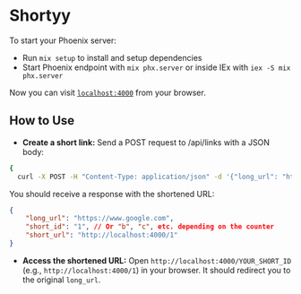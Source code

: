 # Shortyy

To start your Phoenix server:

  * Run `mix setup` to install and setup dependencies
  * Start Phoenix endpoint with `mix phx.server` or inside IEx with `iex -S mix phx.server`

Now you can visit [`localhost:4000`](http://localhost:4000) from your browser.

## How to Use

  * **Create a short link:**
  Send a POST request to /api/links with a JSON body:
  ```sh
  {
    curl -X POST -H "Content-Type: application/json" -d '{"long_url": "https://www.google.com"}' http://localhost:4000/api/links  }
  ```
  
  You should receive a response with the shortened URL:
  ```json
  {
      "long_url": "https://www.google.com",
      "short_id": "1", // Or "b", "c", etc. depending on the counter
      "short_url": "http://localhost:4000/1"
  }
  ```

  * **Access the shortened URL:**
  Open ```http://localhost:4000/YOUR_SHORT_ID``` (e.g., ```http://localhost:4000/1```) in your browser. It should redirect you to the original ```long_url```.
